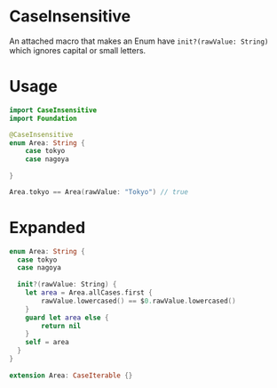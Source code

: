 # CaseInsensitive
An attached macro that makes an Enum have `init?(rawValue: String)` which ignores capital or small letters.

# Usage

``` swift
import CaseInsensitive
import Foundation

@CaseInsensitive
enum Area: String {
    case tokyo
    case nagoya
    
}

Area.tokyo == Area(rawValue: "Tokyo") // true

```

# Expanded

``` swift
enum Area: String {
  case tokyo
  case nagoya
  
  init?(rawValue: String) {
    let area = Area.allCases.first {
        rawValue.lowercased() == $0.rawValue.lowercased()
    }
    guard let area else {
        return nil
    }
    self = area
  }
}
  
extension Area: CaseIterable {}
```

